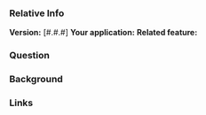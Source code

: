 ### Relative Info
**Version:** [#.#.#]
**Your application:** 
**Related feature:** 

### Question


### Background


### Links


